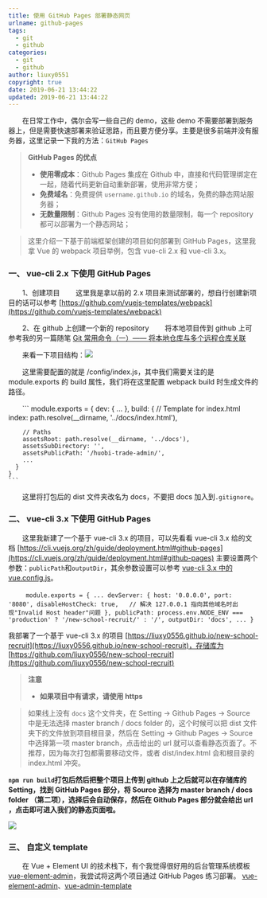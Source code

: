 ```yaml
---
title: 使用 GitHub Pages 部署静态网页
urlname: github-pages
tags:
  - git
  - github
categories:
  - git
  - github
author: liuxy0551
copyright: true
date: 2019-06-21 13:44:22
updated: 2019-06-21 13:44:22
---
```



　　在日常工作中，偶尔会写一些自己的 demo，这些 demo 不需要部署到服务器上，但是需要快速部署来验证思路，而且要方便分享。主要是很多前端并没有服务器，这里记录一下我的方法：`GitHub Pages`
<!--more-->

>**GitHub Pages 的优点**
>* **使用零成本**：Github Pages 集成在 Github 中，直接和代码管理绑定在一起，随着代码更新自动重新部署，使用非常方便；
>* **免费域名**：免费提供 `username.github.io` 的域名，免费的静态网站服务器；
>* **无数量限制**：Github Pages 没有使用的数量限制，每一个 repository 都可以部署为一个静态网站；


> 这里介绍一下基于前端框架创建的项目如何部署到 GitHub Pages，这里我拿 Vue 的 webpack 项目举例，包含 vue-cli 2.x 和 vue-cli 3.x。

### 一、 vue-cli 2.x 下使用 GitHub Pages

　　1、创建项目
　　这里我是拿以前的 2.x 项目来测试部署的，想自行创建新项目的话可以参考 [https://github.com/vuejs-templates/webpack](https://github.com/vuejs-templates/webpack)  

　　2、在 github 上创建一个新的 repository
　　将本地项目传到 github 上可参考我的另一篇随笔 [Git 常用命令（一）—— 将本地仓库与多个远程仓库关联](https://liuxianyu.cn/article/git-order-a.html)

　　来看一下项目结构：![](https://liuxianyu.cn/image-hosting/posts/github-pages/1.png)

　　这里需要配置的就是 /config/index.js，其中我们需要关注的是 module.exports 的 build 属性，我们将在这里配置 webpack build 时生成文件的路径。

　　``` 
    module.exports = {
      dev: {
        ...
      },
      build: {
        // Template for index.html
        index: path.resolve(__dirname, '../docs/index.html'),
    
        // Paths
        assetsRoot: path.resolve(__dirname, '../docs'),
        assetsSubDirectory: '',
        assetsPublicPath: '/huobi-trade-admin/',
        ...
      }
    }
    ```
    
　　这里将打包后的 dist 文件夹改名为 docs，不要把 docs 加入到`.gitignore`。


### 二、 vue-cli 3.x 下使用 GitHub Pages

　　这里我新建了一个基于 vue-cli 3.x 的项目，可以先看看 vue-cli 3.x 给的文档 [https://cli.vuejs.org/zh/guide/deployment.html#github-pages](https://cli.vuejs.org/zh/guide/deployment.html#github-pages)
主要设置两个参数：`publicPath`和`outputDir`，其余参数设置可以参考 [vue-cli 3.x 中的 vue.config.js](https://cli.vuejs.org/zh/config/#vue-config-js)。

　　``` 
    module.exports = {
      ...
      devServer: {
        host: '0.0.0.0',
        port: '8080',
        disableHostCheck: true,   // 解决 127.0.0.1 指向其他域名时出现"Invalid Host header"问题
      },
      publicPath: process.env.NODE_ENV === 'production' ? '/new-school-recruit/' : '/',
      outputDir: 'docs',
      ...
    }
    ```

我部署了一个基于 vue-cli 3.x 的项目 [https://liuxy0556.github.io/new-school-recruit](https://liuxy0556.github.io/new-school-recruit)，存储库为 [https://github.com/liuxy0556/new-school-recruit](https://github.com/liuxy0556/new-school-recruit)


>**注意**
>* **如果项目中有请求，请使用 https**

> 如果线上没有 `docs` 这个文件夹，在 Setting -> Github Pages -> Source 中是无法选择 master branch / docs folder 的，这个时候可以把 dist 文件夹下的文件放到项目根目录，然后在 Setting -> Github Pages -> Source 中选择第一项 master branch，点击给出的 url 就可以查看静态页面了。不推荐，因为每次打包都需要移动文件，或者 dist/index.html 会和根目录的 index.html 冲突。

**`npm run build`打包后然后把整个项目上传到 github 上之后就可以在存储库的 Setting，找到 GitHub Pages 部分，将 Source 选择为 master branch / docs folder （第二项），选择后会自动保存，然后在 Github Pages 部分就会给出 url ，点击即可进入我们的静态页面啦。**

![](https://liuxianyu.cn/image-hosting/posts/github-pages/2.png)
    

### 三、 自定义 template

　　在 Vue + Element UI 的技术栈下，有个我觉得很好用的后台管理系统模板 [vue-element-admin](https://panjiachen.github.io/vue-element-admin-site/zh/guide/)，我尝试将这两个项目通过 GitHub Pages 练习部署。
[vue-element-admin](https://liuxy0556.github.io/vue-element-admin)、[vue-admin-template](https://liuxy0556.github.io/vue-admin-template)
